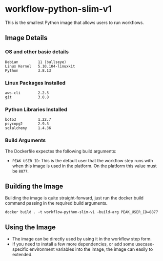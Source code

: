 # workflow-python-slim-v1
This is the smallest Python image that allows users to run workflows.

## Image Details
### OS and other basic details
```
Debian         11 (bullseye)
Linux Kernel   5.10.104-linuxkit
Python         3.8.13
```

### Linux Packages Installed
```
aws-cli        2.2.5
git            3.8.8
```

### Python Libraries Installed
```
boto3          1.22.7
psycopg2       2.9.3
sqlalchemy     1.4.36
```

### Build Arguments
The Dockerfile expectes the following build arguments:
- `PEAK_USER_ID`: This is the default user that the workflow step runs with when this image is used in the platform. On the platform this value must be `8877`.

## Building the Image
Building the image is quite straight-forward, just run the docker build command passing in the required build arguments.
```
docker build . -t workflow-python-slim-v1 -build-arg PEAK_USER_ID=8877
```

## Using the Image
- The image can be directly used by using it in the workflow step form.
- If you need to install a few more dependencies, or add some usecase-specific environment variables into the image, the image can easily to extended.